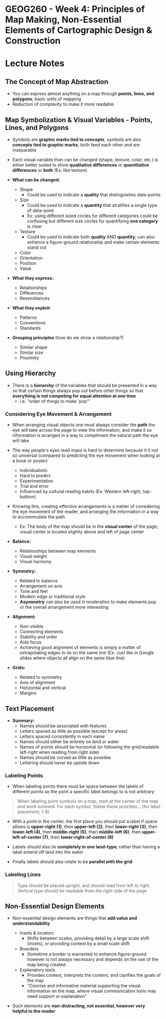 # GEOG260 - Week 4: Principles of Map Making, Non-Essential Elements of Cartographic Design & Construction

# Lecture Notes

## The Concept of Map Abstraction
- You can express almost anything on a map through **points, lines, and polygons**; basic units of mapping
- Reduction of complexity to make it more readable 

## Map Symbolization & Visual Variables - Points, Lines, and Polygons
- Symbols are **graphic marks tied to concepts**, symbols are also **concepts tied to graphic marks**; both feed each other and are inseparable

- Each visual variable than can be changed (shape, texture, color, etc.) is either better suited to show **qualitative differences** or **quantitative differences** or **both** (Ex: like texture)

- **What can be changed:**
    - Shape
        - Could be used to indicate a **quality** that distinguishes data-points
    - Size
        - Could be used to indicate a **quantity** that stratifies a single type of data-point
        - Ex: using different sized circles for different categories could be confusing but different size circles for quantifying **one category** is clear
    - Texture
        - Could be used to indicate both **quality** AND **quantity**; can also enhance a figure-ground relationship and make certain elements stand out
    - Color
    - Orientation
    - Position
    - Value
- **What they express:**
    - Relationships
    - Differences
    - Resemblances
- **What they exploit:**
    - Patterns
    - Conventions
    - Standards

- **Grouping principles** (how do we show a relationship?)
    - Similar shape
    - Similar size
    - Proximity

## Using Hierarchy
- There is a **hierarchy** of the variables that should be presented in a way so that certain things always pop out before other things so that **everything is not competing for equal attention at one time**
    - i.e. "order of things to make 'pop'"

### Considering Eye Movement & Arrangement
- When arranging visual objects one must always consider the **path** the eye will take across the page to view the information, and make it so information is arranged in a way to compliment the natural path the eye will take

- The way people's eyes read maps is hard to determine because it it not so universal (compared to predicting the eye movement when looking at a book or poster)
    - Individualistic
    - Hard to predict
    - Experimentation
    - Trial and error
    - Influenced by cultural reading habits (Ex: Western left-right, top-bottom)

- Knowing this, creating effective arrangements is a matter of considering the eye movement of the reader, and arranging the information in a way to accommodate the path
    - Ex: The body of the map should be in the **visual center** of the page; visual center is located slightly above and left of page center

- **Balance:**
    - Relationships between map elements
    - Visual weight
    - Visual harmony

- **Symmetry:**
    - Related to balance
    - Arrangement on axis
    - Tone and feel
    - Modern edge or traditional style
    - **Asymmetry** can also be used in moderation to make elements pop or the overall arrangement more interesting

- **Alignment:**
    - Non-visible
    - Connecting elements
    - Stability and order
    - Aids focus
    - Achieving good alignment of elements is simply a matter of extrapolating edges to lie on the same line (Ex: Just like in Google slides where objects all align on the same blue line)

- **Grids:**
    - Related to symmetry
    - Axis of alignment
    - Horizontal and vertical
    - Margins

## Text Placement
- **Summary:**
    - Names should be associated with features
    - Letters spaced as little as possible (except for areas)
    - Letters spaced consistently in each name
    - Names should either be entirely on land or water
    - Names of points should be horizontal (or following the grid/readable left-right when reading from right side)
    - Names should be curved as little as possible
    - Lettering should never be upside down

### Labeling Points
- When labeling points there must be space between the labels of different points so the point a specific label belongs to is not arbitrary

> When labeling point symbols on a map, start at the center of the map and work outward. For each symbol, follow these priorities... (for label placement; 1-8)

- With a point in the center, the first place you should put a label if space allows is **upper-right (1)**, then **upper-left (2)**, then **lower-right (3)**, then **lower-left (4)**, then **middle-right (5)**, then **middle-left (6)**, then **upper-left-of-center (7)**, then **lower-right-of-center (8)**

- Labels should also lie **completely in one land-type**, rather than having a label extend off land into the water
- Finally labels should also rotate to be **parallel with the grid**

### Labeling Lines
> Type should be placed upright, and should read from left to right. Vertical type should be readable from the right side of the page

## Non-Essential Design Elements
- Non-essential design elements are things that **add value and understandability**
    - Insets & locators
        - Shifts between scales, providing detail by a large scale shift (insets), or providing context by a small scale shift
    - Boarders
        - Sometime a border is warranted to enhance figure-ground however is not always necessary and depends on the use of the map being created
    - Explanatory texts
        - Provides context, interprets the content, and clarifies the goals of the map
        - "Concise and informative material supporting the visual information on the map, where visual communication tools may need support or explanation"

- Such elements are **non-distracting, not essential, however very helpful to the reader**